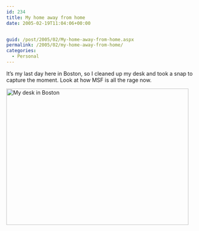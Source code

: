 ```yaml
---
id: 234
title: My home away from home
date: 2005-02-19T11:04:06+00:00


guid: /post/2005/02/My-home-away-from-home.aspx
permalink: /2005/02/my-home-away-from-home/
categories:
  - Personal
---
```

<p>It&rsquo;s my last day here in Boston, so I cleaned up my desk and took a snap to capture the moment. Look at how MSF&nbsp;is all the rage now.</p>
<p><img height="360" alt="My desk in Boston" src="{{ site.url }}{{ site.baseurl }}/wp-content/uploads/contentbinary/05_2D02_2D19IMG_0024_2D1.jpg" width="480" border="0" /></p>
